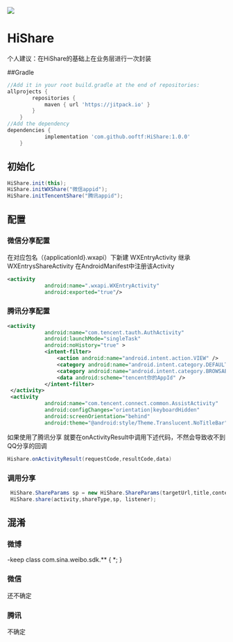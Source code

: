 [![](https://jitpack.io/v/ooftf/HiShare.svg)](https://jitpack.io/#ooftf/HiShare)
# HiShare
个人建议：在HiShare的基础上在业务层进行一次封装

##Gradle
```groovy
//Add it in your root build.gradle at the end of repositories:
allprojects {
		repositories {
			maven { url 'https://jitpack.io' }
		}
	}
//Add the dependency
dependencies {
	        implementation 'com.github.ooftf:HiShare:1.0.0'
	}
```
## 初始化
```java
HiShare.init(this);
HiShare.initWXShare("微信appid");
HiShare.initTencentShare("腾讯appid");
```

## 配置
### 微信分享配置
在对应包名（{applicationId}.wxapi）下新建 WXEntryActivity 继承 WXEntrysShareActivity
在AndroidManifest中注册该Activity
```xml
<activity
            android:name=".wxapi.WXEntryActivity"
            android:exported="true"/>
```

### 腾讯分享配置
```xml
<activity
            android:name="com.tencent.tauth.AuthActivity"
            android:launchMode="singleTask"
            android:noHistory="true" >
            <intent-filter>
                <action android:name="android.intent.action.VIEW" />
                <category android:name="android.intent.category.DEFAULT" />
                <category android:name="android.intent.category.BROWSABLE" />
                <data android:scheme="tencent你的AppId" />
            </intent-filter>
 </activity>
 <activity
            android:name="com.tencent.connect.common.AssistActivity"
            android:configChanges="orientation|keyboardHidden"
            android:screenOrientation="behind"
            android:theme="@android:style/Theme.Translucent.NoTitleBar" />
```
如果使用了腾讯分享 就要在onActivityResult中调用下述代码，不然会导致收不到QQ分享的回调
```java
Hishare.onActivityResult(requestCode,resultCode,data)
```
### 调用分享
```java
 HiShare.ShareParams sp = new HiShare.ShareParams(targetUrl,title,content,imageUrl,image);
 HiShare.share(activity,shareType,sp, listener);
```
## 混淆
### 微博
-keep class com.sina.weibo.sdk.** { *; }   
### 微信
还不确定
### 腾讯
不确定


